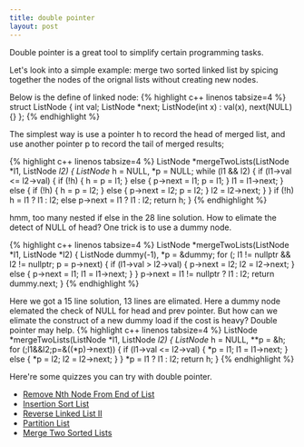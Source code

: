 ```yaml
---
title: double pointer
layout: post
---
```

Double pointer is a great tool to simplify certain programming tasks.

Let's look into a simple example: merge two sorted linked list by spicing together the nodes of the orignal lists without creating new nodes.

Below is the define of linked node:
{% highlight c++ linenos tabsize=4 %}
struct ListNode {
    int val;
    ListNode *next;
    ListNode(int x) : val(x), next(NULL) {}
};
{% endhighlight %}

The simplest way is use a pointer h to record the head of merged list, and use another pointer p to record the tail of merged results;

{% highlight c++ linenos tabsize=4 %}
ListNode *mergeTwoLists(ListNode *l1, ListNode *l2) {
    ListNode* h = NULL, *p = NULL;
    while (l1 && l2) {
        if (l1->val <= l2->val) {
            if (!h) {
                h = p = l1;
            }
            else {
                p->next = l1;
                p = l1;
            }
            l1 = l1->next;
        }
        else {
            if (!h) {
                h = p = l2;
            }
            else {
                p->next = l2;
                p = l2;
            }
            l2 = l2->next;
        }
    }
    if (!h) h = l1 ? l1 : l2;
    else p->next = l1 ? l1 : l2;
    return h;
}
{% endhighlight %}

hmm, too many nested if else in the 28 line solution. How to elimate the detect of NULL of head? One trick is to use a dummy node.

{% highlight c++ linenos tabsize=4 %}
ListNode *mergeTwoLists(ListNode *l1, ListNode *l2) {
    ListNode dummy(-1), *p = &dummy;
    for (; l1 != nullptr && l2 != nullptr; p = p->next) {
        if (l1->val > l2->val) {
            p->next = l2;
            l2 = l2->next;
        }
        else { 
            p->next = l1;
            l1 = l1->next;
        }
    }
    p->next = l1 != nullptr ? l1 : l2;
    return dummy.next;
}
{% endhighlight %}

Here we got a 15 line solution, 13 lines are elimated. Here a dummy node elemated the check of NULL for head and prev pointer. But how can we elimate the construct of a new dummy load if the cost is heavy? Double pointer may help.
{% highlight c++ linenos tabsize=4 %}
ListNode *mergeTwoLists(ListNode *l1, ListNode *l2) {
    ListNode* h = NULL, **p = &h;
    for (;l1&&l2;p=&((*p)->next)) {
        if (l1->val <= l2->val) {
            *p = l1;
            l1 = l1->next;
        }
        else {
            *p = l2;
            l2 = l2->next;
        }
    }
    *p = l1 ? l1 : l2;
    return h;
}
{% endhighlight %}

Here're some quizzes you can try with double pointer.

* [Remove Nth Node From End of List](https://oj.leetcode.com/problems/remove-nth-node-from-end-of-list/)
* [Insertion Sort List ](https://oj.leetcode.com/problems/insertion-sort-list/)
* [Reverse Linked List II](https://oj.leetcode.com/problems/reverse-linked-list-ii/)
* [Partition List](https://oj.leetcode.com/problems/partition-list/)
* [Merge Two Sorted Lists](https://oj.leetcode.com/problems/merge-two-sorted-lists/)

